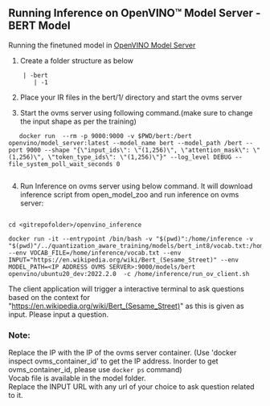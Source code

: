 
## Running Inference on OpenVINO™ Model Server - BERT Model 
Running the finetuned model in [OpenVINO Model Server](https://github.com/openvinotoolkit/model_server)

1) Create a folder structure as below
```
    | -bert
       | -1  
```
2) Place your IR files in the bert/1/ directory and start the ovms server

4) Start the ovms server using following command.(make sure to change the input shape as per the training)   
``` 
   docker run  --rm -p 9000:9000 -v $PWD/bert:/bert openvino/model_server:latest --model_name bert --model_path /bert --port 9000 --shape "{\"input_ids\": \"(1,256)\", \"attention_mask\": \"(1,256)\", \"token_type_ids\": \"(1,256)\"}" --log_level DEBUG --file_system_poll_wait_seconds 0
 
```

4) Run Inference on ovms server using below command. It will download inference script from open_model_zoo and run inference on ovms server:  
```

cd <gitrepofolder>/openvino_inference

docker run -it --entrypoint /bin/bash -v "$(pwd)":/home/inference -v "$(pwd)"/../quantization_aware_training/models/bert_int8/vocab.txt:/home/inference/vocab.txt --env VOCAB_FILE=/home/inference/vocab.txt --env  INPUT="https://en.wikipedia.org/wiki/Bert_(Sesame_Street)" --env MODEL_PATH=<IP ADDRESS OVMS SERVER>:9000/models/bert openvino/ubuntu20_dev:2022.2.0  -c /home/inference/run_ov_client.sh
```

The client application will trigger a interactive terminal to ask questions based on the context for "https://en.wikipedia.org/wiki/Bert_(Sesame_Street)" as this is given as input. Please input a question.

### **Note**:
Replace the IP with the IP of the ovms server container. (Use 'docker inspect ovms_container_id' to get the IP address. Inorder to get ovms_container_id, please use `docker ps` command)   
Vocab file is available in the model folder.  
Replace the INPUT URL with any url of your choice to ask question related to it.


